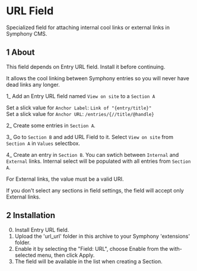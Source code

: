 URL Field
======================

Specialized field for attaching internal cool links or external links in Symphony CMS.


## 1 About ##

This field depends on Entry URL field. Install it before continuing.

It allows the cool linking between Symphony entries so you will never have dead links any longer.

1\_ Add an Entry URL field named `View on site` to a `Section A`

Set a slick value for `Anchor Label`: `Link of "{entry/title}"`<br />
Set a slick value for `Anchor URL`: `/entries/{//title/@handle}`

2\_ Create some entries in `Section A`.

3\_ Go to `Section B` and add URL Field to it. Select `View on site` from `Section A` in `Values` selectbox.

4\_ Create an entry in `Section B`. You can swtich between `Internal` and `External` links. Internal select will
be populated with all entries from `Section A`.

For External links, the value must be a valid URI.

If you don't select any sections in field settings, the field will accept only External links.


## 2 Installation ##

0. Install Entry URL field.
1. Upload the 'url_url' folder in this archive to your Symphony 'extensions' folder.
2. Enable it by selecting the "Field: URL", choose Enable from the with-selected menu, then click Apply.
3. The field will be available in the list when creating a Section.
